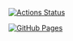 [![Actions Status](https://github.com/Sakasu-TUAT/procon-library/workflows/verify/badge.svg)](https://github.com/Sakasu-TUAT/procon-library/actions)

[![GitHub Pages](https://img.shields.io/static/v1?label=GitHub+Pages&message=+&color=brightgreen&logo=github)](https://Sakasu-TUAT.github.io/procon-library/)

